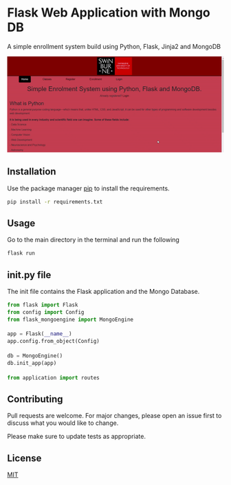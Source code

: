 # Flask Web Application with Mongo DB

A simple enrollment system build using Python, Flask, Jinja2 and MongoDB

<p align="center">
  <img src="https://github.com/haxamxam/Flask_WebApplication_MongoDB/blob/main/flask_website.gif" width="600" alt="accessibility text">
</p>


## Installation

Use the package manager [pip](https://pip.pypa.io/en/stable/) to install the requirements.

```bash
pip install -r requirements.txt
```

## Usage

Go to the main directory in the terminal and run the following

```python
flask run
```

## init.py file

The init file contains the Flask application and the Mongo Database.


```python
from flask import Flask
from config import Config
from flask_mongoengine import MongoEngine

app = Flask(__name__)
app.config.from_object(Config)

db = MongoEngine()
db.init_app(app)

from application import routes

```


## Contributing
Pull requests are welcome. For major changes, please open an issue first to discuss what you would like to change.

Please make sure to update tests as appropriate.

## License
[MIT](https://choosealicense.com/licenses/mit/)
